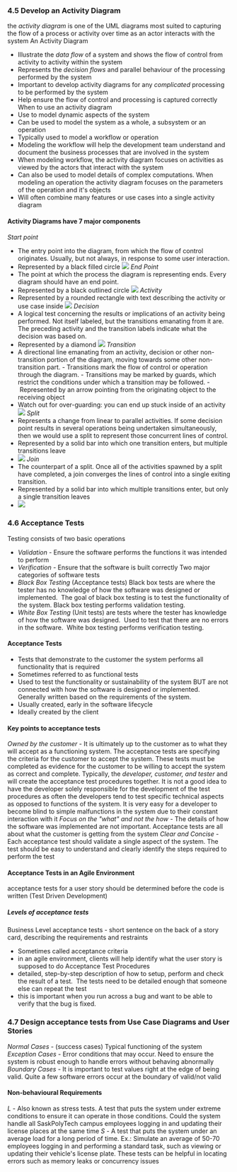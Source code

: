 ### 4.5 Develop an Activity Diagram
the *activity diagram* is one of the UML diagrams most suited to capturing the flow of a process or activity over time as an actor interacts with the system
An Activity Diagram
- Illustrate the *data flow* of a system and shows the flow of control from activity to activity within the system
- Represents the *decision flows* and parallel behaviour of the processing performed by the system
- Important to develop activity diagrams for any *complicated* processing to be performed by the system
- Help ensure the flow of control and processing is captured correctly
When to use an activity diagram
- Use to model dynamic aspects of the system
- Can be used to model the system as a whole, a subsystem or an operation
- Typically used to model a workflow or operation
- Modeling the workflow will help the development team understand and document the business processes that are involved in the system
- When modeling workflow, the activity diagram focuses on activities as viewed by the actors that interact with the system
- Can also be used to model details of complex computations. When modeling an operation the activity diagram focuses on the parameters of the operation and it's objects
- Will often combine many features or use cases into a single activity diagram
#### Activity Diagrams have 7 major components
*Start point*
- The entry point into the diagram, from which the flow of control originates. Usually, but not always, in response to some user interaction.
- Represented by a black filled circle ![](Pasted%20image%2020240130103452.png)
*End Point*
- The point at which the process the diagram is representing ends. Every diagram should have an end point.
- Represented by a black outlined circle ![](Pasted%20image%2020240130103547.png)
*Activity*
- Represented by a rounded rectangle with text describing the activity or use case inside ![](Pasted%20image%2020240130103650.png)
*Decision*
- A logical test concerning the results or implications of an activity being performed. Not itself labeled, but the transitions emanating from it are. The preceding activity and the transition labels indicate what the decision was based on.
- Represented by a diamond ![](Pasted%20image%2020240130103819.png)
*Transition*
- A directional line emanating from an activity, decision or other non-transition portion of the diagram, moving towards some other non-transition part.
- Transitions mark the flow of control or operation through the diagram.
- Transitions may be marked by guards, which restrict the conditions under which a transition may be followed.
- Represented by an arrow pointing from the originating object to the receiving object
- Watch out for over-guarding: you can end up stuck inside of an activity ![](Pasted%20image%2020240130104227.png)
*Split*
- Represents a change from linear to parallel activities. If some decision point results in several operations being undertaken simultaneously, then we would use a split to represent those concurrent lines of control.
- Represented by a solid bar into which one transition enters, but multiple transitions leave
- ![](Pasted%20image%2020240130104313.png)
*Join*
- The counterpart of a split. Once all of the activities spawned by a split have completed, a join converges the lines of control into a single exiting transition.
- Represented by a solid bar into which multiple transitions enter, but only a single transition leaves
- ![](Pasted%20image%2020240130104354.png)
### 4.6 Acceptance Tests
Testing consists of two basic operations
- *Validation* - Ensure the software performs the functions it was intended to perform
- *Verification* - Ensure that the software is built correctly
Two major categories of software tests
- *Black Box Testing* (Acceptance tests) Black box tests are where the tester has no knowledge of how the software was designed or implemented.  The goal of black box testing is to test the functionality of the system. Black box testing performs validation testing.
- *White Box Testing* (Unit tests) are tests where the tester has knowledge of how the software was designed.  Used to test that there are no errors in the software.  White box testing performs verification testing.
#### Acceptance Tests
- Tests that demonstrate to the customer the system performs all functionality that is required
- Sometimes referred to as functional tests
- Used to test the functionality or sustainability of the system BUT are not connected with how the software is designed or implemented.  Generally written based on the requirements of the system.
- Usually created, early in the software lifecycle
- Ideally created by the client
#### Key points to acceptance tests
*Owned by the customer* - It is ultimately up to the customer as to what they will accept as a functioning system. The acceptance tests are specifying the criteria for the customer to accept the system. These tests must be completed as evidence for the customer to be willing to accept the system as correct and complete.
Typically, the *developer, customer, and tester* and will create the acceptance test procedures together. It is not a good idea to have the developer solely responsible for the development of the test procedures as often the developers tend to test specific technical aspects as opposed to functions of the system. It is very easy for a developer to become blind to simple malfunctions in the system due to their constant interaction with it
*Focus on the "what" and not the how* - The details of how the software was implemented are not important. Acceptance tests are all about what the customer is getting from the system
*Clear and Concise* - Each acceptance test should validate a single aspect of the system. The test should be easy to understand and clearly identify the steps required to perform the test
#### Acceptance Tests in an Agile Environment
acceptance tests for a user story should be determined before the code is written (Test Driven Development)
##### Levels of acceptance tests
Business Level acceptance tests - short sentence on the back of a story card, describing the requirements and restraints
- Sometimes called acceptance criteria
- in an agile environment, clients will help identify what the user story is supposed to do
Acceptance Test Procedures
- detailed, step-by-step description of how to setup, perform and check the result of a test.  The tests need to be detailed enough that someone else can repeat the test
- this is important when you run across a bug and want to be able to verify that the bug is fixed.
### 4.7 Design acceptance tests from Use Case Diagrams and User Stories
*Normal Cases* - (success cases) Typical functioning of the system
*Exception Cases* - Error conditions that may occur. Need to ensure the system is robust enough to handle errors without behaving abnormally
*Boundary Cases* - It is important to test values right at the edge of being valid. Quite a few software errors occur at the boundary of valid/not valid
#### Non-behavioural Requirements
*L* - Also known as stress tests. A test that puts the system under extreme conditions to ensure it can operate in those conditions. Could the system handle all SaskPolyTech campus employees logging in and updating their license places at the same time
*S* - A test that puts the system under an average load for a long period of time. Ex.: Simulate an average of 50-70 employees logging in and performing a standard task, such as viewing or updating their vehicle's license plate. These tests can be helpful in locating errors such as memory leaks or concurrency issues